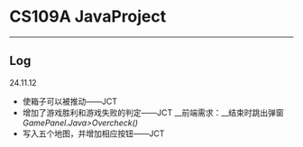 # CS109A  JavaProject
---------
## Log
24.11.12

- 使箱子可以被推动——JCT
- 增加了游戏胜利和游戏失败的判定——JCT     __前端需求：__结束时跳出弹窗 _GamePanel.Java>Overcheck()_
- 写入五个地图，并增加相应按钮——JCT
